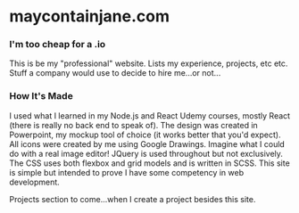 # maycontainjane.com
### I'm too cheap for a .io

This is be my "professional" website. Lists my experience, projects, etc etc. Stuff a company would use to decide to hire me...or not...

### How It's Made

I used what I learned in my Node.js and React Udemy courses, mostly React (there is really no back end to speak of). The design was created in Powerpoint, my mockup tool of choice (it works better that you'd expect). All icons were created by me using Google Drawings. Imagine what I could do with a real image editor! JQuery is used throughout but not exclusively. The CSS uses both flexbox and grid models and is written in SCSS. This site is simple but intended to prove I have some competency in web development.

Projects section to come...when I create a project besides this site.
